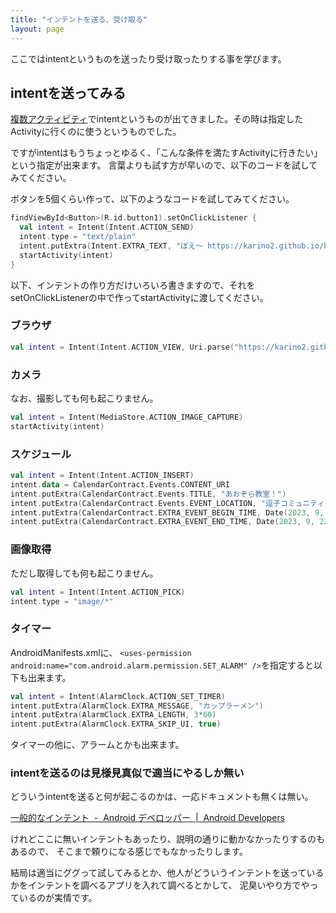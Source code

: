 ```yaml
---
title: "インテントを送る、受け取る"
layout: page
---
```

ここではintentというものを送ったり受け取ったりする事を学びます。

## intentを送ってみる

[複数アクティビティ](two_activities.md)でintentというものが出てきました。その時は指定したActivityに行くのに使うというものでした。

ですがintentはもうちょっとゆるく、「こんな条件を満たすActivityに行きたい」という指定が出来ます。
言葉よりも試す方が早いので、以下のコードを試してみてください。

ボタンを5個くらい作って、以下のようなコードを試してみてください。

```kotlin
findViewById<Button>(R.id.button1).setOnClickListener {
  val intent = Intent(Intent.ACTION_SEND)
  intent.type = "text/plain"
  intent.putExtra(Intent.EXTRA_TEXT, "ぼえ〜 https://karino2.github.io/kotlin-lesson/")
  startActivity(intent)
}
```

以下、インテントの作り方だけいろいろ書きますので、それをsetOnClickListenerの中で作ってstartActivityに渡してください。

### ブラウザ

```kotlin
val intent = Intent(Intent.ACTION_VIEW, Uri.parse("https://karino2.github.io/kotlin-lesson/"))
```

### カメラ

なお、撮影しても何も起こりません。

```kotlin
val intent = Intent(MediaStore.ACTION_IMAGE_CAPTURE)
startActivity(intent)
```

### スケジュール

```kotlin
val intent = Intent(Intent.ACTION_INSERT)
intent.data = CalendarContract.Events.CONTENT_URI
intent.putExtra(CalendarContract.Events.TITLE, "あおぞら教室！")
intent.putExtra(CalendarContract.Events.EVENT_LOCATION, "逗子コミュニティスペース")
intent.putExtra(CalendarContract.EXTRA_EVENT_BEGIN_TIME, Date(2023, 9, 22, 17, 0).time)
intent.putExtra(CalendarContract.EXTRA_EVENT_END_TIME, Date(2023, 9, 22, 21, 0).time)
```

### 画像取得

ただし取得しても何も起こりません。

```kotlin
val intent = Intent(Intent.ACTION_PICK)
intent.type = "image/*"
```

### タイマー

AndroidManifests.xmlに、 `<uses-permission android:name="com.android.alarm.permission.SET_ALARM" />`を指定すると以下も出来ます。

```kotlin
val intent = Intent(AlarmClock.ACTION_SET_TIMER)
intent.putExtra(AlarmClock.EXTRA_MESSAGE, "カップラーメン")
intent.putExtra(AlarmClock.EXTRA_LENGTH, 3*60)
intent.putExtra(AlarmClock.EXTRA_SKIP_UI, true)
```

タイマーの他に、アラームとかも出来ます。

### intentを送るのは見様見真似で適当にやるしか無い

どういうintentを送ると何が起こるのかは、一応ドキュメントも無くは無い。

[一般的なインテント  -  Android デベロッパー  |  Android Developers](https://developer.android.com/guide/components/intents-common?hl=ja)

けれどここに無いインテントもあったり、説明の通りに動かなかったりするのもあるので、
そこまで頼りになる感じでもなかったりします。

結局は適当にググって試してみるとか、他人がどういうインテントを送っているかをインテントを調べるアプリを入れて調べるとかして、
泥臭いやり方でやっているのが実情です。


